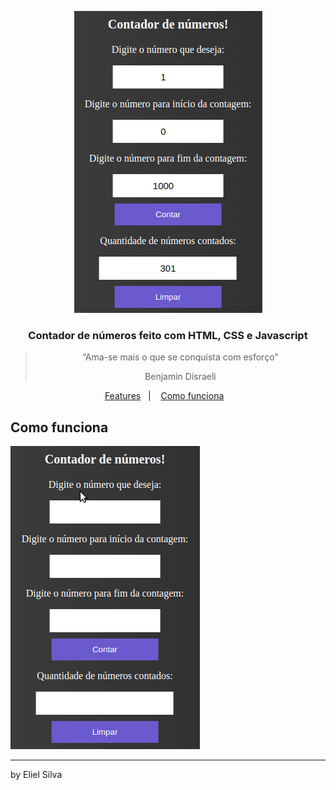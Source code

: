 <p align="center">
  <img alt="contador_numeros" src="img/contador_numeros.png" />
</p>

<h3 align="center">
  Contador de números feito com HTML, CSS e Javascript
</h3>

<blockquote align="center">“Ama-se mais o que se conquista com esforço"

Benjamin Disraeli
    </blockquote>

<p align="center">
  <a href="#features-adicionadas">Features</a>&nbsp;&nbsp;&nbsp;|&nbsp;&nbsp;&nbsp;
  <a href="#features-adicionadas">Como funciona</a>&nbsp;&nbsp;&nbsp;
</p>

## Como funciona

<img src="img/contador_numeros.gif">

---

by Eliel Silva
